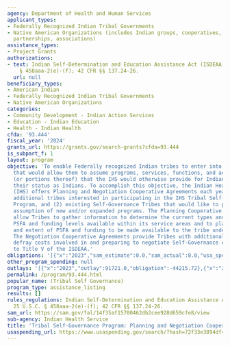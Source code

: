 ```yaml
---
agency: Department of Health and Human Services
applicant_types:
- Federally Recognized Indian Tribal Governments
- Native American Organizations (includes Indian groups, cooperatives, corporations,
  partnerships, associations)
assistance_types:
- Project Grants
authorizations:
- text: Indian Self-Determination and Education Assistance Act (ISDEAA), 25 U.S.C.
    § 458aaa-2(e)-(f); 42 CFR §§ 137.24-26.
  url: null
beneficiary_types:
- American Indian
- Federally Recognized Indian Tribal Governments
- Native American Organizations
categories:
- Community Development - Indian Action Services
- Education - Indian Education
- Health - Indian Health
cfda: '93.444'
fiscal_year: '2024'
grants_url: https://grants.gov/search-grants?cfda=93.444
is_subpart_f: 1
layout: program
objective: 'To enable Federally recognized Indian tribes to enter into agreements
  that would allow them to assume programs, services, functions, and activities (PSFA)
  (or portions thereof) that the IHS would otherwise provide for Indians because of
  their status as Indians. To accomplish this objective, the Indian Health Service
  (IHS) offers Planning and Negotiation Cooperative Agreements each year for: (1)
  additional tribes interested in participating in the IHS Tribal Self-Governance
  Program, and (2) existing Self-Governance Tribes that would like to plan for the
  assumption of new and/or expanded programs. The Planning Cooperative Agreements
  allow Tribes to gather information to determine the current types and extent of
  PSFA and funding levels available within its service areas and to plan for the types
  and extent of PSFA and funding to be made available to the tribe under a compact.
  The Negotiation Cooperative Agreements provide Tribes with additional funding to
  defray costs involved in and preparing to negotiate Self-Governance compacts pursuant
  to Title V of the ISDEAA.'
obligations: '[{"x":"2023","sam_estimate":0.0,"sam_actual":0.0,"usa_spending_actual":-326802.94},{"x":"2024","sam_estimate":0.0,"sam_actual":1068000.0,"usa_spending_actual":1068000.0},{"x":"2025","sam_estimate":0.0,"sam_actual":1584000.0,"usa_spending_actual":0.0}]'
other_program_spending: null
outlays: '[{"x":"2023","outlay":91721.0,"obligation":-44215.72},{"x":"2024","outlay":121124.26,"obligation":1068000.0},{"x":"2025","outlay":0.0,"obligation":0.0}]'
permalink: /program/93.444.html
popular_name: (Tribal Self Governance)
program_type: assistance_listing
results: []
rules_regulations: Indian Self-Determination and Education Assistance Act (ISDEAA),
  25 U.S.C. § 458aaa-2(e)-(f); 42 CFR §§ 137.24-26.
sam_url: https://sam.gov/fal/14f35af15700462db2cee928d659cfe8/view
sub-agency: Indian Health Service
title: 'Tribal Self-Governance Program: Planning and Negotiation Cooperative Agreement'
usaspending_url: https://www.usaspending.gov/search/?hash=72f33e3894df41a3d38b937872c1dcf8
---
```

